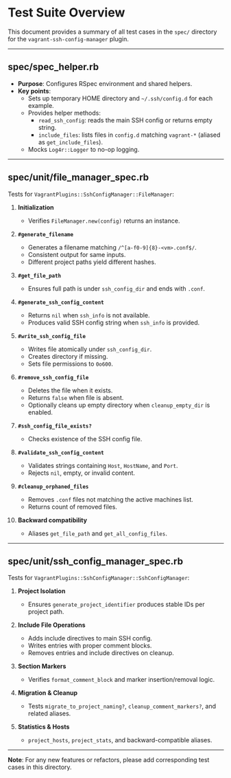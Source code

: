 # Test Suite Overview

This document provides a summary of all test cases in the `spec/` directory for the `vagrant-ssh-config-manager` plugin.

---

## spec/spec_helper.rb

- **Purpose**: Configures RSpec environment and shared helpers.
- **Key points**:
  - Sets up temporary HOME directory and `~/.ssh/config.d` for each example.
  - Provides helper methods:
    - `read_ssh_config`: reads the main SSH config or returns empty string.
    - `include_files`: lists files in `config.d` matching `vagrant-*` (aliased as `get_include_files`).
  - Mocks `Log4r::Logger` to no-op logging.

---

## spec/unit/file_manager_spec.rb

Tests for `VagrantPlugins::SshConfigManager::FileManager`:

1. **Initialization**
   - Verifies `FileManager.new(config)` returns an instance.

2. **`#generate_filename`**
   - Generates a filename matching `/^[a-f0-9]{8}-<vm>.conf$/`.
   - Consistent output for same inputs.
   - Different project paths yield different hashes.

3. **`#get_file_path`**
   - Ensures full path is under `ssh_config_dir` and ends with `.conf`.

4. **`#generate_ssh_config_content`**
   - Returns `nil` when `ssh_info` is not available.
   - Produces valid SSH config string when `ssh_info` is provided.

5. **`#write_ssh_config_file`**
   - Writes file atomically under `ssh_config_dir`.
   - Creates directory if missing.
   - Sets file permissions to `0o600`.

6. **`#remove_ssh_config_file`**
   - Deletes the file when it exists.
   - Returns `false` when file is absent.
   - Optionally cleans up empty directory when `cleanup_empty_dir` is enabled.

7. **`#ssh_config_file_exists?`**
   - Checks existence of the SSH config file.

8. **`#validate_ssh_config_content`**
   - Validates strings containing `Host`, `HostName`, and `Port`.
   - Rejects `nil`, empty, or invalid content.

9. **`#cleanup_orphaned_files`**
   - Removes `.conf` files not matching the active machines list.
   - Returns count of removed files.

10. **Backward compatibility**
    - Aliases `get_file_path` and `get_all_config_files`.

---

## spec/unit/ssh_config_manager_spec.rb

Tests for `VagrantPlugins::SshConfigManager::SshConfigManager`:

1. **Project Isolation**
   - Ensures `generate_project_identifier` produces stable IDs per project path.

2. **Include File Operations**
   - Adds include directives to main SSH config.
   - Writes entries with proper comment blocks.
   - Removes entries and include directives on cleanup.

3. **Section Markers**
   - Verifies `format_comment_block` and marker insertion/removal logic.

4. **Migration & Cleanup**
   - Tests `migrate_to_project_naming?`, `cleanup_comment_markers?`, and related aliases.

5. **Statistics & Hosts**
   - `project_hosts`, `project_stats`, and backward-compatible aliases.

---

**Note**: For any new features or refactors, please add corresponding test cases in this directory.
